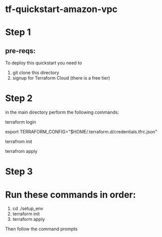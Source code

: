 # tf-quickstart-amazon-vpc
# Step 1
## pre-reqs:

To deploy this quickstart you need to
1. git clone this directory
2. signup for Terraform Cloud (there is a free tier)

# Step 2

in the main directory perform the following commands:

terraform login

export TERRAFORM_CONFIG="$HOME/.terraform.d/credentials.tfrc.json"

terrafrom init

terrafrom apply

# Step 3

# Run these commands in order:

 1. cd ./setup_env
 2. terraform init
 3. terraform apply
 
 Then follow the command prompts

